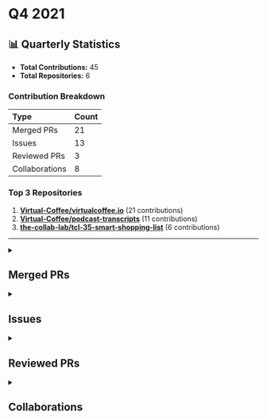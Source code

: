 # Q4 2021

## 📊 Quarterly Statistics

* **Total Contributions:** 45
* **Total Repositories:** 6

### Contribution Breakdown

| Type | Count |
| :--- | :--- |
| Merged PRs | 21 |
| Issues | 13 |
| Reviewed PRs | 3 |
| Collaborations | 8 |

### Top 3 Repositories

1. [**Virtual-Coffee/virtualcoffee.io**](https://github.com/Virtual-Coffee/virtualcoffee.io) (21 contributions)
2. [**Virtual-Coffee/podcast-transcripts**](https://github.com/Virtual-Coffee/podcast-transcripts) (11 contributions)
3. [**the-collab-lab/tcl-35-smart-shopping-list**](https://github.com/the-collab-lab/tcl-35-smart-shopping-list) (6 contributions)

---

<details>
  <summary><h2>Merged PRs</h2></summary>
<table style='width:100%; table-layout:fixed;'>
  <thead>
    <tr>
      <th style='width:5%;'>No.</th>
      <th style='width:20%;'>Project Name</th>
      <th style='width:20%;'>Title</th>
      <th style='width:35%;'>Description</th>
      <th style='width:20%;'>Date</th>
    </tr>
  </thead>
  <tbody>
      <tr>
        <td>1.</td>
        <td>Virtual-Coffee/podcast-transcripts</td>
        <td><a href='https://github.com/Virtual-Coffee/podcast-transcripts/pull/11'>Add transcriptions guideline</a></td>
        <td>## Linked Issue<br><br>#10 <br><br>&lt;!--<br><br>If you have a pull request related to a current issue please link to that issue number.<br><br>That issue can be linked to the pull request by using the side panel in the Github UI or using the `#` symbol followed by the number of the associated issue.<br><br>To link a pull request to an issue to show that a fix is in progress and to automatically close the issue when someone merges the pull request, type the keyword &quot;Closes&quot; followed by a reference to the issue. For example, Closes #404 or Closes Virtual-Coffee/virtualcoffee.io/issues/404.<br><br>--&gt;<br><br>## Description<br><br>Add a guideline to keep the consistency throughout the Virtual Coffee podcast&#39;s transcriptions.<br><br>&lt;!--<br><br>A pull request description describes what constitutes the Pull Request and what changes you have made to the code.<br><br>It explains what you&#39;ve done, including any code changes, configuration changes, migrations included, new APIs introduced, changes made to old APIs, any new workers/crons introduced in the system, copy changes, and so on. You get the gist.<br><br>A good description informs everyone that is reaading it of the purpose of the pull request. This helps not just the current maintainers but anyone reading it now or in the future to understand your intent.<br><br>If the request is not complete but you want feedback use  Draft Pull Request option of the Pull request dropdown menu.<br><br>@mention individuals that you want to review the PR, and mention why. (“ @username I want to know what you think of this code.”)<br><br>--&gt;<br><br>## Methodology<br><br>&lt;!--<br><br>This section explains why the above changes explained were done.<br><br>Sometimes a developer feels that it&#39;s okay to write &quot;Business/Product requirement&quot; in the description. That&#39;s fine, but doing so defeats the purpose of this section.<br><br>If there is a better explanation as to why the changes were suggested, it&#39;s always good to attach a document reference link for that information.<br><br>A good &quot;Why&quot; section should explain the reasoning behind any changes.<br><br>--&gt;<br><br>## Code of Conduct<br><br>&gt; By submitting this pull request, you agree to follow our [Code of Conduct](https://virtualcoffee.io/code-of-conduct/)<br></td>
        <td>2021-12-28</td>
      </tr>
      <tr>
        <td>2.</td>
        <td>Virtual-Coffee/virtualcoffee.io</td>
        <td><a href='https://github.com/Virtual-Coffee/virtualcoffee.io/pull/498'>Update Virtual Coffee Slack Channel Guide</a></td>
        <td>## Linked Issue<br><br>#497 <br><br>&lt;!--<br><br>If you have a pull request related to a current issue please link to that issue number.<br><br>That issue can be linked to the pull request by using the side panel in the Github UI or using the `#` symbol followed by the number of the associated issue.<br><br>To link a pull request to an issue to show that a fix is in progress and to automatically close the issue when someone merges the pull request, type the keyword &quot;Closes&quot; followed by a reference to the issue. For example, Closes #404 or Closes Virtual-Coffee/virtualcoffee.io/issues/404.<br><br>--&gt;<br><br>## Description<br><br>Update Virtual Coffee&#39;s Slack channel guide to current channels.<br><br>&lt;!--<br><br>A pull request description describes what constitutes the Pull Request and what changes you have made to the code.<br><br>It explains what you&#39;ve done, including any code changes, configuration changes, migrations included, new APIs introduced, changes made to old APIs, any new workers/crons introduced in the system, copy changes, and so on. You get the gist.<br><br>A good description informs everyone that is reaading it of the purpose of the pull request. This helps not just the current maintainers but anyone reading it now or in the future to understand your intent.<br><br>If the request is not complete but you want feedback use  Draft Pull Request option of the Pull request dropdown menu.<br><br>@mention individuals that you want to review the PR, and mention why. (“ @username I want to know what you think of this code.”)<br><br>--&gt;<br><br>## Methodology<br><br>&lt;!--<br><br>This section explains why the above changes explained were done.<br><br>Sometimes a developer feels that it&#39;s okay to write &quot;Business/Product requirement&quot; in the description. That&#39;s fine, but doing so defeats the purpose of this section.<br><br>If there is a better explanation as to why the changes were suggested, it&#39;s always good to attach a document reference link for that information.<br><br>A good &quot;Why&quot; section should explain the reasoning behind any changes.<br><br>--&gt;<br><br>## Code of Conduct<br><br>&gt; By submitting this pull request, you agree to follow our [Code of Conduct](https://virtualcoffee.io/code-of-conduct/)<br></td>
        <td>2021-12-28</td>
      </tr>
      <tr>
        <td>3.</td>
        <td>Virtual-Coffee/virtualcoffee.io</td>
        <td><a href='https://github.com/Virtual-Coffee/virtualcoffee.io/pull/494'>Fix links to Code of Conduct, Our Member and About</a></td>
        <td>## Linked Issue<br><br>#491 <br><br>&lt;!--<br><br>If you have a pull request related to a current issue please link to that issue number.<br><br>That issue can be linked to the pull request by using the side panel in the Github UI or using the `#` symbol followed by the number of the associated issue.<br><br>To link a pull request to an issue to show that a fix is in progress and to automatically close the issue when someone merges the pull request, type the keyword &quot;Closes&quot; followed by a reference to the issue. For example, Closes #404 or Closes Virtual-Coffee/virtualcoffee.io/issues/404.<br><br>--&gt;<br><br>## Description<br><br>- Fix links to *Code of Conduct* and *Our Members* pages from *All Things Virtual Coffee* section on the homepage.<br>- Fix link to *About* page at navbar.<br><br>&lt;!--<br><br>A pull request description describes what constitutes the Pull Request and what changes you have made to the code.<br><br>It explains what you&#39;ve done, including any code changes, configuration changes, migrations included, new APIs introduced, changes made to old APIs, any new workers/crons introduced in the system, copy changes, and so on. You get the gist.<br><br>A good description informs everyone that is reaading it of the purpose of the pull request. This helps not just the current maintainers but anyone reading it now or in the future to understand your intent.<br><br>If the request is not complete but you want feedback use  Draft Pull Request option of the Pull request dropdown menu.<br><br>@mention individuals that you want to review the PR, and mention why. (“ @username I want to know what you think of this code.”)<br><br>--&gt;<br><br>## Methodology<br><br>&lt;!--<br><br>This section explains why the above changes explained were done.<br><br>Sometimes a developer feels that it&#39;s okay to write &quot;Business/Product requirement&quot; in the description. That&#39;s fine, but doing so defeats the purpose of this section.<br><br>If there is a better explanation as to why the changes were suggested, it&#39;s always good to attach a document reference link for that information.<br><br>A good &quot;Why&quot; section should explain the reasoning behind any changes.<br><br>--&gt;<br><br>## Code of Conduct<br><br>&gt; By submitting this pull request, you agree to follow our [Code of Conduct](https://virtualcoffee.io/code-of-conduct/)<br></td>
        <td>2021-12-22</td>
      </tr>
      <tr>
        <td>4.</td>
        <td>Virtual-Coffee/podcast-transcripts</td>
        <td><a href='https://github.com/Virtual-Coffee/podcast-transcripts/pull/9'>Improve transripction season 1 episode 7</a></td>
        <td>## Linked Issue<br><br>Closes #8 <br><br>## Description<br><br>- Improve podcast season 1 episode 7<br><br>## Methodology<br>- Improve/edit transcript manually by listening to the episodes of the podcast.<br>- Keeping 2 lines for each timestamp as originally generated transcriptions.<br></td>
        <td>2021-12-20</td>
      </tr>
      <tr>
        <td>5.</td>
        <td>Virtual-Coffee/podcast-transcripts</td>
        <td><a href='https://github.com/Virtual-Coffee/podcast-transcripts/pull/7'>Improve transcription season 1 episode 6</a></td>
        <td>## Linked Issue<br><br>Closes #6<br><br>## Description<br><br>- Improve podcast season 1 episode 6<br><br>## Methodology<br>- Improve/edit transcript manually by listening to the episodes of the podcast.<br>- Keeping 2 lines for each timestamp as originally generated transcriptions.<br></td>
        <td>2021-12-19</td>
      </tr>
      <tr>
        <td>6.</td>
        <td>Virtual-Coffee/podcast-transcripts</td>
        <td><a href='https://github.com/Virtual-Coffee/podcast-transcripts/pull/5'>Improve transcription season 1 episode 5</a></td>
        <td>## Linked Issue<br><br>Closes #4 <br><br>## Description<br><br>- Improve podcast season 1 episode 5<br><br>## Methodology<br>- Improve/edit transcript manually by listening to the episodes of the podcast.<br>- Keeping 2 lines for each timestamp as originally generated transcriptions.<br></td>
        <td>2021-12-15</td>
      </tr>
      <tr>
        <td>7.</td>
        <td>Virtual-Coffee/podcast-transcripts</td>
        <td><a href='https://github.com/Virtual-Coffee/podcast-transcripts/pull/1'>Improve podcast season 1 episode 0 & 4 </a></td>
        <td>## Linked Issue<br><br>- Closes #2<br>- Closes #3 <br><br>## Description<br><br>- Improve podcast season 1 <br>  - Episode 0<br>  - Episode 4<br><br>## Methodology<br>- Improve/edit transcript manually by listening to the episodes of the podcast.<br>- Keeping 2 lines for each timestamp as originally generated transcriptions.<br></td>
        <td>2021-12-11</td>
      </tr>
      <tr>
        <td>8.</td>
        <td>Virtual-Coffee/virtualcoffee.io</td>
        <td><a href='https://github.com/Virtual-Coffee/virtualcoffee.io/pull/488'>December newsletter</a></td>
        <td>## Linked Issue<br><br>Closes #486 <br><br>&lt;!--<br><br>If you have a pull request related to a current issue please link to that issue number.<br><br>That issue can be linked to the pull request by using the side panel in the Github UI or using the `#` symbol followed by the number of the associated issue.<br><br>To link a pull request to an issue to show that a fix is in progress and to automatically close the issue when someone merges the pull request, type the keyword &quot;Closes&quot; followed by a reference to the issue. For example, Closes #404 or Closes Virtual-Coffee/virtualcoffee.io/issues/404.<br><br>--&gt;<br><br>## Description<br><br>Add December 2021 newsletter.<br><br>&lt;!--<br><br>A pull request description describes what constitutes the Pull Request and what changes you have made to the code.<br><br>It explains what you&#39;ve done, including any code changes, configuration changes, migrations included, new APIs introduced, changes made to old APIs, any new workers/crons introduced in the system, copy changes, and so on. You get the gist.<br><br>A good description informs everyone that is reaading it of the purpose of the pull request. This helps not just the current maintainers but anyone reading it now or in the future to understand your intent.<br><br>If the request is not complete but you want feedback use  Draft Pull Request option of the Pull request dropdown menu.<br><br>@mention individuals that you want to review the PR, and mention why. (“ @username I want to know what you think of this code.”)<br><br>--&gt;<br><br>## Methodology<br><br>&lt;!--<br><br>This section explains why the above changes explained were done.<br><br>Sometimes a developer feels that it&#39;s okay to write &quot;Business/Product requirement&quot; in the description. That&#39;s fine, but doing so defeats the purpose of this section.<br><br>If there is a better explanation as to why the changes were suggested, it&#39;s always good to attach a document reference link for that information.<br><br>A good &quot;Why&quot; section should explain the reasoning behind any changes.<br><br>--&gt;<br><br>## Code of Conduct<br><br>&gt; By submitting this pull request, you agree to follow our [Code of Conduct](https://virtualcoffee.io/code-of-conduct/)<br></td>
        <td>2021-12-10</td>
      </tr>
      <tr>
        <td>9.</td>
        <td>the-collab-lab/tcl-35-smart-shopping-list</td>
        <td><a href='https://github.com/the-collab-lab/tcl-35-smart-shopping-list/pull/33'>Aa dc sort list</a></td>
        <td>## Description<br><br>This PR adds several functionalities:<br>- Sorting items by the estimated number of days until the next purchase.<br>- Sorting items with the same number of estimated days until next purchase alphabetically.<br>- Add background color to each item based on their `nextPurchase` days for visual distinction.<br>- Add `aria-label` to each item based on their `nextPurchase` days for accessibility purpose. <br><br>&lt;!-- What does this code change? Why did I choose this approach? Did I learn anything worth sharing? Reminder: This will be a publicly facing representation of your work (READ: help you land that sweet dev gig). --&gt;<br><br>## Related Issue<br><br>Closes #12 <br><br>&lt;!-- If you write &quot;closes&quot; followed by the Github issue number, it will automatically close the issue for you when the PR merges --&gt;<br><br>## Acceptance Criteria<br><br>- Items in the list are shown as visually distinct (e.g., with a different background color on the list item) according to how soon the item is expected to be bought again: Soon, Kind of soon, Not soon, Inactive<br>- Items should be sorted by the estimated number of days until the next purchase<br>- Items with the same number of estimated days until the next purchase should be sorted alphabetically<br>- Items in the different states should be described distinctly when read by a screen reader<br><br>&lt;!-- Include AC from the Github issue --&gt;<br><br>## Type of Changes<br><br>&lt;!-- Put an `✓` for the applicable box: --&gt;<br><br>|     | Type                       |<br>| --- | -------------------------- |<br>|    | :bug: Bug fix              |<br>|  ✓ | :sparkles: New feature     |<br>|  ✓ | :hammer: Refactoring       |<br>|    | :100: Add tests            |<br>|    | :link: Update dependencies |<br>|    | :scroll: Docs              |<br><br>## Updates<br><br>### Before<br><br>![lis-item-before](https://user-images.githubusercontent.com/45172775/141113037-6eb08006-4757-4d27-8430-d4f2dd2ed9e7.jpg)<br><br>&lt;!-- If UI feature, take provide screenshots --&gt;<br><br><br>### After<br><br>![list-item](https://user-images.githubusercontent.com/45172775/141113085-d7cb635a-feea-454a-b965-02da9b46ceed.jpg)<br><br>&lt;!-- If UI feature, take provide screenshots --&gt;<br><br><br>## Testing Steps / QA Criteria<br><br>- Pull the branch.<br>- Run npm start<br>- Launch the browser to preview at http://localhost:3000/<br>- Enter a token from Firebase to join the existing list or create a new list and add several items.<br>  By now we should already see the background color for each item based on their `nextPurchase`.<br>   - Green -&gt; 7 days<br>   - Yellow -&gt; 14 days<br>   - Purple -&gt; 30 days<br>- Open browser&#39;s devtools.<br>- Inspect the `&lt;span&gt;` inside the `&lt;label&gt;` of `input checkbox` to check the `aria-label`.<br>  Here we will see something like  `&lt;span class=&quot;hide-span&quot; aria-label=&quot;Buy Chocolate every 14 days&quot;&gt;Chocolate&lt;/span&gt;`.<br>- Go to Firebase.<br>- Rollback the date of `lastPurchase` on an item.<br>- Go to our application and check that item again.<br>  The expected behavior is that the list is now sorted based on the `estimatedPurchaseInterval`. And items with the same `estimatedPurchaseInterval` are sorted alphabetically.<br><br>&lt;!-- Provide steps the other cohort members and mentors need to follow to properly test your additions. --&gt;<br><br></td>
        <td>2021-11-10</td>
      </tr>
      <tr>
        <td>10.</td>
        <td>drone/docs</td>
        <td><a href='https://github.com/drone/docs/pull/516'>(maint) Troubleshooting Windows users preview on `highlight yaml`</a></td>
        <td>## Issue<br><br>We have found that for Windows users, the `highlight yaml` cannot be previewed correctly as below examples.<br><br>As appeared on the website:<br><br>![2021-11-09 21 43 37 docs drone io 96f5f4e1746e](https://user-images.githubusercontent.com/45172775/141009965-3bbb177c-92ae-4101-98b4-b3e29fc460be.png)<br><br>As appeared on the preview:<br><br>![preview-yaml](https://user-images.githubusercontent.com/45172775/141010161-8d1d9506-e39c-4ac2-aa1a-a13bb9f22e3f.jpg)<br><br>## Methodology<br><br>We don&#39;t find any solution yet for this issue which is coming from Hugo.<br>So we tried to preview with WSL which works perfectly.<br><br>## Suggestion<br><br>We include a suggestion on the README file for Windows users to preview this with WSL.<br><br>.</td>
        <td>2021-11-09</td>
      </tr>
      <tr>
        <td>11.</td>
        <td>the-collab-lab/tcl-35-smart-shopping-list</td>
        <td><a href='https://github.com/the-collab-lab/tcl-35-smart-shopping-list/pull/31'>Aa eu compute next purchase date</a></td>
        <td>## Description<br><br>This PR adds functionality to calculate the estimation of the number of days until the next purchase date and record it in the database.<br><br>&lt;!-- What does this code change? Why did I choose this approach? Did I learn anything worth sharing? Reminder: This will be a publicly facing representation of your work (READ: help you land that sweet dev gig). --&gt;<br><br>## Related Issue<br><br>Closes #10 <br><br>&lt;!-- If you write &quot;closes&quot; followed by the Github issue number, it will automatically close the issue for you when the PR merges --&gt;<br><br>## Acceptance Criteria<br><br>- When a purchase is recorded, the estimated number of days until the next purchase date should be calculated and recorded in the database.<br><br>&lt;!-- Include AC from the Github issue --&gt;<br><br>## Type of Changes<br><br>&lt;!-- Put an `✓` for the applicable box: --&gt;<br><br>|     | Type                       |<br>| --- | -------------------------- |<br>|    | :bug: Bug fix              |<br>|  ✓ | :sparkles: New feature     |<br>|    | :hammer: Refactoring       |<br>|    | :100: Add tests            |<br>|    | :link: Update dependencies |<br>|    | :scroll: Docs              |<br><br>## Updates<br><br>### Before<br><br>&lt;!-- If UI feature, take provide screenshots --&gt;<br><br><br>### After<br><br>&lt;!-- If UI feature, take provide screenshots --&gt;<br><br><br>## Testing Steps / QA Criteria<br><br>- Pull the branch.<br>- Run `npm start`<br>- Launch the browser to preview at http://localhost:3000/<br>- Click the &quot;create a new list&quot; button<br>- Click the &quot;add item&quot; button<br>- Add an item, select how soon to buy the item, click the &quot;Add Item&quot; button.<br>- Navigate to the List page and open `developer&#39;s tool &gt; the Application tab` to see the generated three words token.<br>- Go to Firebase and open the document with the generated three words token as you see on the Application tab.<br>  Here you will see new fields of `estimatedPurchaseInterval: null` and `totalPurchase: 0`.<br>- Check the item on the List page and get back to the Firebase.<br>  The expected behavior is `totalPurchase` will be added by 1.<br>- Subtract the `lastPurchase` to uncheck the checklist.<br>- Go to the List and check the item again.<br>- Go back to Firebase.<br>  Now you should see that the `totalPurchase` is updated and `estimatedPurchaseInterval` starts estimating days of the next purchase and gets recorded in the database.<br><br>&lt;!-- Provide steps the other cohort members and mentors need to follow to properly test your additions. --&gt;<br><br></td>
        <td>2021-11-04</td>
      </tr>
      <tr>
        <td>12.</td>
        <td>Virtual-Coffee/virtualcoffee.io</td>
        <td><a href='https://github.com/Virtual-Coffee/virtualcoffee.io/pull/468'>Add November Newsletter</a></td>
        <td>## Linked Issue<br><br>- closes #467<br><br>&lt;!--<br><br>If you have a pull request related to a current issue please link to that issue number.<br><br>That issue can be linked to the pull request by using the side panel in the Github UI or using the `#` symbol followed by the number of the associated issue.<br><br>To link a pull request to an issue to show that a fix is in progress and to automatically close the issue when someone merges the pull request, type the keyword &quot;Closes&quot; followed by a reference to the issue. For example, Closes #404 or Closes Virtual-Coffee/virtualcoffee.io/issues/404.<br><br>--&gt;<br><br>## Description<br><br>Add November 2021 November Newsletter to the website.<br><br>&lt;!--<br><br>A pull request description describes what constitutes the Pull Request and what changes you have made to the code.<br><br>It explains what you&#39;ve done, including any code changes, configuration changes, migrations included, new APIs introduced, changes made to old APIs, any new workers/crons introduced in the system, copy changes, and so on. You get the gist.<br><br>A good description informs everyone that is reaading it of the purpose of the pull request. This helps not just the current maintainers but anyone reading it now or in the future to understand your intent.<br><br>If the request is not complete but you want feedback use  Draft Pull Request option of the Pull request dropdown menu.<br><br>@mention individuals that you want to review the PR, and mention why. (“ @username I want to know what you think of this code.”)<br><br>--&gt;<br><br>## Methodology<br><br>Following the steps from the issue description.<br><br>&lt;!--<br><br>This section explains why the above changes explained were done.<br><br>Sometimes a developer feels that it&#39;s okay to write &quot;Business/Product requirement&quot; in the description. That&#39;s fine, but doing so defeats the purpose of this section.<br><br>If there is a better explanation as to why the changes were suggested, it&#39;s always good to attach a document reference link for that information.<br><br>A good &quot;Why&quot; section should explain the reasoning behind any changes.<br><br>--&gt;<br><br>## Code of Conduct<br><br>&gt; By submitting this pull request, you agree to follow our [Code of Conduct](https://virtualcoffee.io/code-of-conduct/)<br></td>
        <td>2021-11-01</td>
      </tr>
      <tr>
        <td>13.</td>
        <td>mgreiler/se-unlocked</td>
        <td><a href='https://github.com/mgreiler/se-unlocked/pull/126'>Improve transcription episode 36 with Natalie Davis</a></td>
        <td>## Link Issue<br><br>Closes #118 <br><br>## Description<br><br>Improve the transcript of episode 36 with Natalie Davis.<br><br>## Methodology<br><br>- Manually fix by listening to the episode.<br>- Break every line to +/- 80 characters.<br>- Take out stutter words.</td>
        <td>2021-10-31</td>
      </tr>
      <tr>
        <td>14.</td>
        <td>drone/docs</td>
        <td><a href='https://github.com/drone/docs/pull/512'>(maint) Fix highlight in Macstadium's configuration trigger by action</a></td>
        <td>## Link Issue<br><br>#511 <br><br>## Description<br><br>I added highlight to the example by changing `{{&lt; highlight text &quot;linenos=table,linenostart=12&quot; &gt;}}` to `{{&lt; highlight yaml &quot;linenos=table,linenostart=12&quot; &gt;}}` to keep consistency.</td>
        <td>2021-10-28</td>
      </tr>
      <tr>
        <td>15.</td>
        <td>the-collab-lab/tcl-35-smart-shopping-list</td>
        <td><a href='https://github.com/the-collab-lab/tcl-35-smart-shopping-list/pull/29'>Aa fo create prompt btn</a></td>
        <td>## Description<br><br>This PR created a welcoming prompt to add a new user&#39;s first item if the list is empty to help the user gets oriented to how the app works.<br>The code changes the way the new user navigates to add item page for UX purposes.<br><br>@fatima-ola & @adiati98 learned how to route to a page on click event, which is using the `useHistory().push` method from `react-router-dom`.<br><br>&lt;!-- What does this code change? Why did I choose this approach? Did I learn anything worth sharing? Reminder: This will be a publicly facing representation of your work (READ: help you land that sweet dev gig). --&gt;<br><br>## Related Issue<br><br>Closes #7 <br><br>&lt;!-- If you write &quot;closes&quot; followed by the Github issue number, it will automatically close the issue for you when the PR merges --&gt;<br><br>## Acceptance Criteria<br><br>- The list view, when there are no items to display, should show a prompt (e.g., a button) for the user to add their first item<br><br>&lt;!-- Include AC from the Github issue --&gt;<br><br>## Type of Changes<br><br>&lt;!-- Put an `✓` for the applicable box: --&gt;<br><br>|     | Type                       |<br>| --- | -------------------------- |<br>|    | :bug: Bug fix              |<br>|  ✓ | :sparkles: New feature     |<br>|    | :hammer: Refactoring       |<br>|    | :100: Add tests            |<br>|    | :link: Update dependencies |<br>|    | :scroll: Docs              |<br><br>## Updates<br><br>### Before<br><br>&lt;!-- If UI feature, take provide screenshots --&gt;<br><br><br>### After<br><br>&lt;!-- If UI feature, take provide screenshots --&gt;<br>![add-item-btn](https://user-images.githubusercontent.com/45172775/139330015-7fdeddca-fc23-439f-9e7e-30508d19ba06.jpg)<br><br><br><br>## Testing Steps / QA Criteria<br><br>- Pull the branch.<br>- Run `npm start`<br>- Launch the browser to preview at `http://localhost:3000/`<br>- Click the &quot;Create a new list&quot; button.<br>- The screenshot above appears, and the new user can add an item by clicking the &quot;Add item&quot; button.<br><br><br>&lt;!-- Provide steps the other cohort members and mentors need to follow to properly test your additions. --&gt;<br><br></td>
        <td>2021-10-28</td>
      </tr>
      <tr>
        <td>16.</td>
        <td>mgreiler/se-unlocked</td>
        <td><a href='https://github.com/mgreiler/se-unlocked/pull/123'>Improve transcript episode 45 with Matt Biilmann</a></td>
        <td>## Link Issue <br>Closes #108 <br><br>## Description<br>- Improve the transcript of episode 45 with Matt Biilmann.<br><br>## Methodology<br>- Manually fix by listening to the episode.<br>- Break every line to +/- 80 characters.<br>- Take out stutter words.<br></td>
        <td>2021-10-26</td>
      </tr>
      <tr>
        <td>17.</td>
        <td>Virtual-Coffee/virtualcoffee.io</td>
        <td><a href='https://github.com/Virtual-Coffee/virtualcoffee.io/pull/452'>FIX: Accessibility on Newsletter Subscription Form </a></td>
        <td>## Linked Issue<br><br>Closes #447 <br><br><br>## Description<br><br>- Delete `&lt;fieldset&gt;`<br>- Change `aria-describedby=&quot;emailHelp&quot;` to `aria-describedby=&quot;nameHelp&quot;`<br>- Add `&lt;label&gt;` and `id` for `&lt;input&gt;`<br><br>### Before<br><br>![before-newsletter-form](https://user-images.githubusercontent.com/45172775/138494374-d1ee9c49-f5ec-407f-bea2-82c12cf6a555.jpg)<br><br>### After<br><br>![after-newsletter-form](https://user-images.githubusercontent.com/45172775/138494401-e159f94c-d0e1-4f5b-8517-3542dcd283fc.jpg)<br><br><br>## Methodology<br><br>I used WAVE to check the accessibility issues.<br><br>## Code of Conduct<br><br>&gt; By submitting this pull request, you agree to follow our [Code of Conduct](https://virtualcoffee.io/code-of-conduct/)<br></td>
        <td>2021-10-22</td>
      </tr>
      <tr>
        <td>18.</td>
        <td>Virtual-Coffee/virtualcoffee.io</td>
        <td><a href='https://github.com/Virtual-Coffee/virtualcoffee.io/pull/446'>FIX: Accessibility issues in sponsors section </a></td>
        <td>## Linked Issue<br><br>Closes #432 <br><br>## Description<br><br>- Change `&lt;h4&gt;` to `&lt;h3&gt;` for fixing skipped heading issue.<br>- Delete `&lt;a&gt;` in `&lt;h3&gt;` and wrap the whole `&lt;li&gt;` to fix redundant links issue.<br>- Empty `alt` text to be skipped by screen readers.<br>- Change styling from `h4 a` to `h3` on `_supporters.scss`<br><br>### Before<br><br>![sponsor-section-before-fix](https://user-images.githubusercontent.com/45172775/138007382-348c0079-53f9-41fe-bd83-9f5f2f96d1df.jpg)<br><br>### After<br><br>![final-result](https://user-images.githubusercontent.com/45172775/138007420-0270c388-48fa-4e4b-b04b-7b97a00b3a94.jpg)<br><br><br><br>## Methodology<br><br>- I used [WAVE](https://wave.webaim.org/) to check the accessibility.<br>- I also used [NVDA](https://www.nvaccess.org/about-nvda/) to check how it reads by screen readers.<br><br>## Code of Conduct<br><br>&gt; By submitting this pull request, you agree to follow our [Code of Conduct](https://virtualcoffee.io/code-of-conduct/)<br></td>
        <td>2021-10-20</td>
      </tr>
      <tr>
        <td>19.</td>
        <td>Virtual-Coffee/virtualcoffee.io</td>
        <td><a href='https://github.com/Virtual-Coffee/virtualcoffee.io/pull/423'>Add edit on GitHub links to all pages on footer in base.njk</a></td>
        <td>## Linked Issue<br><br>#399 <br><br>## Description<br><br>Update base.njk file to add &quot;edit on GitHub&quot; links to all pages on the footer.<br><br>## Methodology<br><br></td>
        <td>2021-10-07</td>
      </tr>
      <tr>
        <td>20.</td>
        <td>Virtual-Coffee/virtualcoffee.io</td>
        <td><a href='https://github.com/Virtual-Coffee/virtualcoffee.io/pull/406'>Add October newsletter</a></td>
        <td>## Linked Issue<br><br>#403  <br><br>## Description<br><br>Add October 2021 newsletter.<br><br>## Methodology<br><br><br><br></td>
        <td>2021-10-04</td>
      </tr>
      <tr>
        <td>21.</td>
        <td>Virtual-Coffee/virtualcoffee.io</td>
        <td><a href='https://github.com/Virtual-Coffee/virtualcoffee.io/pull/382'>Update Ayu Adiati's member info</a></td>
        <td>## Linked Issue<br><br>#13 <br><br>## Description<br><br>Update Ayu Adiati&#39;s info on the member page:<br>- Update name<br>- Add mainURL<br>- Add accounts<br><br>## Methodology<br><br><br><br></td>
        <td>2021-10-01</td>
      </tr>
  </tbody>
</table>
</details>

<details>
  <summary><h2>Issues</h2></summary>
<table style='width:100%; table-layout:fixed;'>
  <thead>
    <tr>
      <th style='width:5%;'>No.</th>
      <th style='width:20%;'>Project Name</th>
      <th style='width:20%;'>Title</th>
      <th style='width:35%;'>Description</th>
      <th style='width:20%;'>Date</th>
    </tr>
  </thead>
  <tbody>
      <tr>
        <td>1.</td>
        <td>Virtual-Coffee/podcast-transcripts</td>
        <td><a href='https://github.com/Virtual-Coffee/podcast-transcripts/issues/10'>Add guideline to transcribe the transcripts</a></td>
        <td>## Issue Context<br><br>Our podcast&#39;s transcriptions are automatically generated, so there would be typos or missing words. <br><br>We want to improve every episode&#39;s transcription so they can be accessible for everyone. Currently, we are doing this manually.<br><br>To keep the consistency throughout the transcripts we need to have a guideline of transcription.<br><br></td>
        <td>2021-12-28</td>
      </tr>
      <tr>
        <td>2.</td>
        <td>Virtual-Coffee/virtualcoffee.io</td>
        <td><a href='https://github.com/Virtual-Coffee/virtualcoffee.io/issues/497'>Update Virtual Coffee's Slack Channel Guide</a></td>
        <td>### Is there an existing issue for this?<br><br>- [X] I have searched the existing issues<br><br>### Type of Change<br><br>Edit/Clarification on existing content<br><br>### URL of existing page<br><br>https://virtualcoffee.io/resources/virtual-coffee/slack-channel-guide/<br><br>### Context for content change<br><br>There are some additional and deleted channels in Virtual Coffee&#39;s slack.<br>We need to update this guide. <br><br>### Proposed solution<br><br>_No response_<br><br>### Resources that can help<br><br>_No response_<br><br>### Collaborators<br><br>@danieltott I have updated the guide and will submit the PR soon today 😊<br><br>### Code of Conduct<br><br>- [X] I&#39;ve read the Code of Conduct and understand my responsibilities as a member of the Virtual Coffee community</td>
        <td>2021-12-28</td>
      </tr>
      <tr>
        <td>3.</td>
        <td>Virtual-Coffee/virtualcoffee.io</td>
        <td><a href='https://github.com/Virtual-Coffee/virtualcoffee.io/issues/491'>The link of Code of Conduct and Our Members navigate to About Virtual Coffee page </a></td>
        <td>### Is there an existing issue for this?<br><br>- [X] I have searched the existing issues<br><br>### What happened?<br><br>Both links to Code of Conduct and Our Members navigate to About Virtual Coffee page.<br><br>### Steps To Reproduce<br><br>1. On [Virtual Coffee homepage](https://virtualcoffee.io/) go to All Things Virtual Coffee section (as pics attached)<br>2. Click on the Code of Conduct link, and/or<br>3. Click on the Our Members link<br><br>![vc-web-links](https://user-images.githubusercontent.com/45172775/147126197-6e05713a-1f9b-482e-987b-e23f705fe013.jpg)<br><br><br> <br><br>### What browsers are you seeing the problem on?<br><br>Firefox, Chrome<br><br>### Environment<br><br>```markdown<br>- OS:<br>- Node:<br>- yarn:<br>```<br><br><br>### Anything else?<br><br>_No response_<br><br>### Code of Conduct<br><br>- [X] I&#39;ve read the Code of Conduct and understand my responsibilities as a member of the Virtual Coffee community</td>
        <td>2021-12-22</td>
      </tr>
      <tr>
        <td>4.</td>
        <td>Virtual-Coffee/podcast-transcripts</td>
        <td><a href='https://github.com/Virtual-Coffee/podcast-transcripts/issues/8'>Improve Transcription Season 1 Episode 7</a></td>
        <td>## Issue Context<br><br>Our podcast&#39;s transcriptions are automatically generated, so there would be typos or missing words. <br><br>We want to improve every episode&#39;s transcription so they can be accessible for everyone. Currently, we are doing this manually.<br><br>## Steps To Update<br><br>- Open the file of the podcast&#39;s episode. <br>  e.g.: `1_0.srt` means season 1 episode 0<br>-  Listen to the podcast&#39;s episode and improve the transcript based on what you hear.<br><br>## Accessibility Resources<br><br>- [Transcribing Audio to Text - W3C WAI](https://www.w3.org/WAI/media/av/transcribing/)<br><br>If you have questions or need help, please let us know.<br></td>
        <td>2021-12-20</td>
      </tr>
      <tr>
        <td>5.</td>
        <td>Virtual-Coffee/podcast-transcripts</td>
        <td><a href='https://github.com/Virtual-Coffee/podcast-transcripts/issues/6'>Improve Transcription Season 1 Episode 6</a></td>
        <td>## Issue Context<br><br>Our podcast&#39;s transcriptions are automatically generated, so there would be typos or missing words. <br><br>We want to improve every episode&#39;s transcription so they can be accessible for everyone. Currently, we are doing this manually.<br><br>## Steps To Update<br><br>- Open the file of the podcast&#39;s episode. <br>  e.g.: `1_0.srt` means season 1 episode 0<br>-  Listen to the podcast&#39;s episode and improve the transcript based on what you hear.<br><br>## Accessibility Resources<br><br>- [Transcribing Audio to Text - W3C WAI](https://www.w3.org/WAI/media/av/transcribing/)<br><br>If you have questions or need help, please let us know.<br></td>
        <td>2021-12-19</td>
      </tr>
      <tr>
        <td>6.</td>
        <td>Virtual-Coffee/podcast-transcripts</td>
        <td><a href='https://github.com/Virtual-Coffee/podcast-transcripts/issues/4'>Improve Transcription Season 1 Episode 5</a></td>
        <td>## Issue Context<br><br>Our podcast&#39;s transcriptions are automatically generated, so there would be typos or missing words. <br><br>We want to improve every episode&#39;s transcription so they can be accessible for everyone. Currently, we are doing this manually.<br><br>## Steps To Update<br><br>- Open the file of the podcast&#39;s episode. <br>  e.g.: `1_0.srt` means season 1 episode 0<br>-  Listen to the podcast&#39;s episode and improve the transcript based on what you hear.<br><br>## Accessibility Resources<br><br>- [Transcribing Audio to Text - W3C WAI](https://www.w3.org/WAI/media/av/transcribing/)<br><br>If you have questions or need help, please let us know.<br></td>
        <td>2021-12-15</td>
      </tr>
      <tr>
        <td>7.</td>
        <td>Virtual-Coffee/podcast-transcripts</td>
        <td><a href='https://github.com/Virtual-Coffee/podcast-transcripts/issues/3'>Improve Season 1 Episode 4</a></td>
        <td>## Issue Context<br><br>Our podcast&#39;s transcriptions are automatically generated, so there would be typos or missing words. <br><br>We want to improve every episode&#39;s transcription so they can be accessible for everyone. Currently, we are doing this manually.<br><br>## Steps To Update<br><br>- Open the file of the podcast&#39;s episode. <br>  e.g.: `1_0.srt` means season 1 episode 0<br>-  Listen to the podcast&#39;s episode and improve the transcript based on what you hear.<br><br>## Accessibility Resources<br><br>- [Transcribing Audio to Text - W3C WAI](https://www.w3.org/WAI/media/av/transcribing/)<br><br>If you have questions or need help, please let us know.<br></td>
        <td>2021-12-12</td>
      </tr>
      <tr>
        <td>8.</td>
        <td>Virtual-Coffee/podcast-transcripts</td>
        <td><a href='https://github.com/Virtual-Coffee/podcast-transcripts/issues/2'>Improve Season 1 Episode 0</a></td>
        <td>## Issue Context<br><br>Our podcast&#39;s transcriptions are automatically generated, so there would be typos or missing words. <br><br>We want to improve every episode&#39;s transcription so they can be accessible for everyone. Currently, we are doing this manually.<br><br>## Steps To Update<br><br>- Open the file of the podcast&#39;s episode. <br>  e.g.: `1_0.srt` means season 1 episode 0<br>-  Listen to the podcast&#39;s episode and improve the transcript based on what you hear.<br><br>## Accessibility Resources<br><br>- [Transcribing Audio to Text - W3C WAI](https://www.w3.org/WAI/media/av/transcribing/)<br><br>If you have questions or need help, please let us know.<br></td>
        <td>2021-12-12</td>
      </tr>
      <tr>
        <td>9.</td>
        <td>Virtual-Coffee/virtualcoffee.io</td>
        <td><a href='https://github.com/Virtual-Coffee/virtualcoffee.io/issues/486'>Add Dec. newsletter to site</a></td>
        <td>## Issue Context<br><br>Every month, we try to get the newsletter up on the site within a week of sending it out. Currently, we&#39;re moving them over &quot;by hand.&quot;<br><br>You can look at the existing newsletters ( src &gt; newsletter &gt; issues) as a kind of template. The sections are all the same. The content needs to be updated, and sometimes that changes the way things look, for example, your list may have fewer items.<br><br>## Steps to update<br><br>You can look at the existing newsletters ( src &gt; newsletter &gt; issues) as a kind of template. The sections are all the same. The content needs to be updated, and sometimes that changes the way things look, for example, your list may have fewer items.<br><br>In the code base, navigate to src &gt; newsletter &gt; issues and create a new file 2021-12.njk<br>Add the latest issue using the format from the past issues.<br>If you have questions, please let us know. We&#39;re up for pairing if anyone wants to walk through this!</td>
        <td>2021-12-08</td>
      </tr>
      <tr>
        <td>10.</td>
        <td>Virtual-Coffee/virtualcoffee.io</td>
        <td><a href='https://github.com/Virtual-Coffee/virtualcoffee.io/issues/485'>Edit podcasts' transcriptions</a></td>
        <td>### Is there an existing issue for this?<br><br>- [X] I have searched the existing issues<br><br>### Type of Change<br><br>Edit/Clarification on existing content<br><br>### URL of existing page<br><br>_No response_<br><br>### Context for content change<br><br>I noticed that our podcast episodes have automatically generated transcriptions.<br>There are typos in every episode.  <br><br>### Proposed solution<br><br>To make it more accessible, we can manually edit the transcriptions based on the W3C guidance for [transcribing audio to text](https://www.w3.org/WAI/media/av/transcribing/).<br><br>### Resources that can help<br><br>https://www.w3.org/WAI/media/av/transcribing/<br><br>### Collaborators<br><br>_No response_<br><br>### Code of Conduct<br><br>- [X] I&#39;ve read the Code of Conduct and understand my responsibilities as a member of the Virtual Coffee community</td>
        <td>2021-12-05</td>
      </tr>
      <tr>
        <td>11.</td>
        <td>Virtual-Coffee/members.virtualcoffee.io</td>
        <td><a href='https://github.com/Virtual-Coffee/members.virtualcoffee.io/issues/4'>No display of dates when adding date published on blogpost's page with mobile phone </a></td>
        <td>### Is there an existing issue for this?<br><br>- [X] I have searched the existing issues<br><br>### What happened?<br><br>When adding new blog post to the member&#39;s monthly challenge page on mobile phone, there is no dates display besides today.<br><br>However, when we click on a date blindly, it does give focus on the date and we can still add backdated posts.<br><br>### Steps To Reproduce<br><br>From mobile phone:<br>1. After sign in to members&#39;page, click the &quot;Check out the Monthly Challenges&quot;.<br>2. Click &quot;Add your blog posts!&quot;<br>3. Click &quot;Add New Post!&quot;<br>4. Click on Date Published and you will see this page <br>![Screenshot_20211125-223637_DuckDuckGo](https://user-images.githubusercontent.com/45172775/143663098-46b88f96-bac0-4ddb-a30b-5ab5f5ab2e55.jpg)<br><br><br><br>### What browsers are you seeing the problem on?<br><br>Chrome, Other<br><br>### Environment<br><br>_No response_<br><br>### Anything else?<br><br>_No response_<br><br>### Code of Conduct<br><br>- [X] I&#39;ve read the Code of Conduct and understand my responsibilities as a member of the Virtual Coffee community</td>
        <td>2021-11-27</td>
      </tr>
      <tr>
        <td>12.</td>
        <td>Virtual-Coffee/virtualcoffee.io</td>
        <td><a href='https://github.com/Virtual-Coffee/virtualcoffee.io/issues/467'>Add Nov. newsletter to site </a></td>
        <td>## Issue Context<br><br>Every month, we try to get the newsletter up on the site within a week of sending it out. Currently, we&#39;re moving them over &quot;by hand.&quot;<br><br>You can look at the existing newsletters ( src &gt; newsletter &gt; issues) as a kind of template. The sections are all the same. The content needs updated, and sometimes that changes the way things look, for example, your list may have fewer items.<br><br>## Steps to update<br><br>You can look at the existing newsletters ( src &gt; newsletter &gt; issues) as a kind of template. The sections are all the same. The content needs updated, and sometimes that changes the way things look, for example, your list may have fewer items<br><br>In the code base, navigate to src &gt; newsletter &gt; issues and create a new file 2021-11.njk<br>Add the latest issue using the format from the past issues.<br>If you have questions, please let us know. We&#39;re up for pairing if anyone wants to walk through this!</td>
        <td>2021-11-01</td>
      </tr>
      <tr>
        <td>13.</td>
        <td>Virtual-Coffee/virtualcoffee.io</td>
        <td><a href='https://github.com/Virtual-Coffee/virtualcoffee.io/issues/403'>Add Oct. newsletter to site</a></td>
        <td>## Issue Context<br><br>Every month, we try to get the newsletter up on the site within a week of sending it out. Currently, we&#39;re moving them over &quot;by hand.&quot;<br><br>You can look at the existing newsletters ( src &gt; newsletter &gt; issues) as a kind of template. The sections are all the same. The content needs updated, and sometimes that changes the way things look, for example, your list may have fewer items.<br>Steps to update<br><br>You can look at the existing newsletters ( src &gt; newsletter &gt; issues) as a kind of template. The sections are all the same. The content needs updated, and sometimes that changes the way things look, for example, your list may have fewer items<br><br>In the code base, navigate to src &gt; newsletter &gt; issues and create a new file 2021-10.njk<br>Add the latest issue using the format from the past issues.<br>If you have questions, please let us know. We&#39;re up for pairing if anyone wants to walk through this!</td>
        <td>2021-10-04</td>
      </tr>
  </tbody>
</table>
</details>

<details>
  <summary><h2>Reviewed PRs</h2></summary>
<table style='width:100%; table-layout:fixed;'>
  <thead>
    <tr>
      <th style='width:5%;'>No.</th>
      <th style='width:20%;'>Project Name</th>
      <th style='width:20%;'>Title</th>
      <th style='width:35%;'>Description</th>
      <th style='width:20%;'>Date</th>
    </tr>
  </thead>
  <tbody>
      <tr>
        <td>1.</td>
        <td>the-collab-lab/tcl-35-smart-shopping-list</td>
        <td><a href='https://github.com/the-collab-lab/tcl-35-smart-shopping-list/pull/45'>Style listitem</a></td>
        <td>## Description<br>This PR changes the look and feel of the list page. I used Bootstrap for the styling<br>&lt;!-- What does this code change? Why did I choose this approach? Did I learn anything worth sharing? Reminder: This will be a publicly facing representation of your work (READ: help you land that sweet dev gig). --&gt;<br><br>## Related Issue<br><br>Closes #13 <br><br>&lt;!-- If you write &quot;closes&quot; followed by the Github issue number, it will automatically close the issue for you when the PR merges --&gt;<br><br>## Acceptance Criteria<br><br>- Display items purchased in a structured and organized format with checkboxes and delete buttons aligned properly<br>- Relate a friendly message to users when an item is to be deleted<br>- Follow the same colour scheme selected for the design<br><br>&lt;!-- Include AC from the Github issue --&gt;<br><br>## Type of Changes<br><br>&lt;!-- Put an `✓` for the applicable box: --&gt;<br><br>|     | Type                       |<br>| --- | -------------------------- |<br>|    | :bug: Bug fix              |<br>|  ✓ | :sparkles: New feature     |<br>|  ✓  | :hammer: Refactoring       |<br>|    | :100: Add tests            |<br>| ✓ | :link: Update dependencies |<br>|    | :scroll: Docs              |<br><br>## Updates<br><br>### Before<br>![Screenshot from 2021-11-27 14-29-06](https://user-images.githubusercontent.com/57072944/143683441-9a4f56a6-ba9d-4aa2-80c1-4e79cc13da90.png)<br><br>&lt;!-- If UI feature, take provide screenshots --&gt;<br><br><br>### After<br>![localhost_3000_list](https://user-images.githubusercontent.com/57072944/143683466-2e2dbb11-31d5-4cda-8cf8-1f82000fee3b.png)<br><br>![localhost_3000_list2](https://user-images.githubusercontent.com/57072944/143683465-e5244f4c-7da8-4221-bf2d-609d2997c47c.png)<br>&lt;!-- If UI feature, take provide screenshots --&gt;<br><br><br>## Testing Steps / QA Criteria<br><br>- Pull the branch <br>- Install all the dependencies by running `npm install` on your terminal<br>- Run `npm start` to start the local server and launch the application on the browser<br>- Open your browser to view the page<br><br><br>&lt;!-- Provide steps the other cohort members and mentors need to follow to properly test your additions. --&gt;<br><br></td>
        <td>2021-11-28</td>
      </tr>
      <tr>
        <td>2.</td>
        <td>the-collab-lab/tcl-35-smart-shopping-list</td>
        <td><a href='https://github.com/the-collab-lab/tcl-35-smart-shopping-list/pull/36'>Refactor components</a></td>
        <td>_For an example of how to fill this template out, [see this Pull Request](https://github.com/the-collab-lab/tcl-3-smart-shopping-list/pull/44)._ <br><br>## Description<br><br>Isolate `Sort` and `Validation` components from `ListItems` and `AddItem` components.<br><br>## Related Issue<br><br>&lt;!-- If you write &quot;closes&quot; followed by the Github issue number, it will automatically close the issue for you when the PR merges --&gt;<br><br>## Acceptance Criteria<br><br>&lt;!-- Include AC from the Github issue --&gt;<br><br>## Type of Changes<br><br>&lt;!-- Put an `✓` for the applicable box: --&gt;<br><br>|     | Type                       |<br>| --- | -------------------------- |<br>|    | :bug: Bug fix              |<br>|    | :sparkles: New feature     |<br>| ✓ | :hammer: Refactoring       |<br>|    | :100: Add tests            |<br>|    | :link: Update dependencies |<br>|    | :scroll: Docs              |<br><br>## Updates<br><br>### Before<br><br>&lt;!-- If UI feature, take provide screenshots --&gt;<br><br><br>### After<br><br>&lt;!-- If UI feature, take provide screenshots --&gt;<br><br><br>## Testing Steps / QA Criteria<br><br>Features should operate as before. <br><br>Currently the input validation runs on `/add` as soon as the page is loaded.<br></td>
        <td>2021-11-23</td>
      </tr>
      <tr>
        <td>3.</td>
        <td>the-collab-lab/tcl-35-smart-shopping-list</td>
        <td><a href='https://github.com/the-collab-lab/tcl-35-smart-shopping-list/pull/16'>Aa fo connect to firestore</a></td>
        <td>## Description<br>This PR reads from and writes to the Firestore database so that users can persist information. In this PR, Ayu and Fatima created two components for the feature(AddItem and ListItem). Ayu worked on the ListItem component and was able to read from firestore while Fatima worked on the AddItem component to write to firestore. The code was then refactored and clean up. We learnt how to work together and collaborate effectively, we also learnt how to debug and fix errors by googling and asking questions.<br><br>### Write items to the database<br>We set up firestore on our codebase and connected it to the database so that we can write to it. We created a button and wrote a function for the button that helps submit our hard-coded data to firestore on a click action.<br><br>Check out more documentation and examples of how to write to firestore [here](https://firebase.google.com/docs/firestore/manage-data/add-data)<br><br>### Read items to the database<br>We set up firestore on our codebase and connected it to the database so that we can read from it. We populated our data from firestore to users immediately after the page loads. We make use of useeffect hooks to create a function that reads from firestore.<br><br>More documentation of effect hooks [here](https://reactjs.org/docs/hooks-effect.html)<br>Check out more documentation and examples of how to read from firestore [here](https://firebase.google.com/docs/firestore/query-data/get-data)<br><br>&lt;!-- What does this code change? Why did I choose this approach? Did I learn anything worth sharing? Reminder: This will be a publicly facing representation of your work (READ: help you land that sweet dev gig). --&gt;<br><br>## Related Issue<br><br>&lt;!-- If you write &quot;closes&quot; followed by the Github issue number, it will automatically close the issue for you when the PR merges --&gt;<br>closes #1 <br><br>## Acceptance Criteria<br><br>  ✓ The following have been added as project dependencies: firebase v9<br>  ✓Make a change in the Firestore database and it shows up in the app<br>  ✓Make a change in the app and it shows up in the Firestore database<br><br>&lt;!-- Include AC from the Github issue --&gt;<br><br>## Type of Changes<br><br>&lt;!-- Put an `✓` for the applicable box: --&gt;<br><br>|     | Type                       |<br>| --- | -------------------------- |<br>|  ✓| :bug: Bug fix              |<br>|  ✓ | :sparkles: New feature     |<br>|  ✓ | :hammer: Refactoring       |<br>|    | :100: Add tests            |<br>|   ✓ | :link: Update dependencies |<br>|    | :scroll: Docs              |<br><br>## Updates<br><br>### Before<br><br>&lt;!-- If UI feature, take provide screenshots --&gt;<br><br><br>### After<br><br>&lt;!-- If UI feature, take provide screenshots --&gt;<br>![collabpr](https://user-images.githubusercontent.com/57072944/136308639-2fd24214-8e75-4d1a-b277-362eb1365f5e.png)<br><br>## Testing Steps / QA Criteria<br><br>&lt;!-- Provide steps the other cohort members and mentors need to follow to properly test your additions. --&gt;<br><br>- From your terminal, pull down this branch with git pull origin aa-fo-connect-to-firestore and check that branch out with git checkout aa-fo-connect-to-firestore<br>- Then npm update to install the newly added dependencies locally and npm start to launch the app.<br>- Onload, the data in firestore is populated and displayed on the page. <br>- To test writing to firestore feature, navigate to AddItem.js file and input a new itemName and buyingTime, save your changes, and click Add Item button on the page to add the item. The item is added to firestore and displayed on the page.<br><br></td>
        <td>2021-10-09</td>
      </tr>
  </tbody>
</table>
</details>

<details>
  <summary><h2>Collaborations</h2></summary>
<table style='width:100%; table-layout:fixed;'>
  <thead>
    <tr>
      <th style='width:5%;'>No.</th>
      <th style='width:20%;'>Project Name</th>
      <th style='width:20%;'>Title</th>
      <th style='width:35%;'>Description</th>
      <th style='width:20%;'>Date</th>
    </tr>
  </thead>
  <tbody>
      <tr>
        <td>1.</td>
        <td>Virtual-Coffee/virtualcoffee.io</td>
        <td><a href='https://github.com/Virtual-Coffee/virtualcoffee.io/issues/465'>November Monthly Challenge</a></td>
        <td>_[The Virtual Coffee Monthly Challenge for November 2021](https://virtualcoffee.io/monthlychallenges/nov-2021/) -&gt; Blogging! We&#39;re all working together to hit 50,000 words. ._<br><br>## Keep track of our group progress here:<br><br>https://virtualcoffee.io/monthlychallenges/nov-2021/<br><br>## To add your latest November post:<br><br>- Follow [these steps](https://docs.github.com/en/free-pro-team@latest/github/getting-started-with-github/fork-a-repo) to create a fork of this repository and clone it to your local machine.<br>- Create a branch called something like `monthlychallenge/add-new-post`<br>- Open `src/monthlychallenges/nov-2021/nov-2021.json`<br>- If you already have posts listed, find your name and add your newest post to the end of your list of `posts`<br>- If this is your first post for the challenge, add your name and details to the end of the list. It should look like this:<br>```<br>	{<br>		&quot;name&quot;: &quot;Ayu&quot;,<br>		&quot;blogLink&quot;: &quot;https://adiatiayu.hashnode.dev&quot;,<br>		&quot;posts&quot;: [<br>			{<br> 			&quot;title&quot;: &quot;CSS Units&quot;,<br>			&quot;url&quot;: &quot;https://adiatiayu.hashnode.dev/css-units&quot;,<br>			&quot;count&quot;: 466<br>			}<br>		]<br>	}<br>```<br>- Commit the update <br>- At this point, you can preview the site locally, but it&#39;s not required. You will also be able to preview the changes after the PR is created.<br>  - To test locally, follow the [Local Development steps listed in our README](https://github.com/Virtual-Coffee/virtualcoffee.io/blob/main/README.md#local-development)<br>- Push your branch up<br>- Create a Pull Request and be sure to [include a link to this issue](https://docs.github.com/en/free-pro-team@latest/github/writing-on-github/autolinked-references-and-urls#issues-and-pull-requests)<br>- After the Pull Request is created, Netlify will automatically build a deploy preview and link to it in the Pull Request.<br><br>And you&#39;re done!<br><br>Our [Contributing Guide](https://github.com/Virtual-Coffee/virtualcoffee.io/blob/main/CONTRIBUTING.md) has a lot of information about getting started with GitHub and Pull Requests, so you might want to take a look at that as well if you are new to this process.<br><br>Please feel free to add any questions here in the comments!</td>
        <td>2021-11-02</td>
      </tr>
      <tr>
        <td>2.</td>
        <td>mgreiler/se-unlocked</td>
        <td><a href='https://github.com/mgreiler/se-unlocked/issues/118'>Improve Episode 36: Natalie Davis</a></td>
        <td>Please help improve the transcript for this episode.<br><br>- You can either listen to the episode and improve the transcript based on what you hear.<br>- Another option is to read through the transcript and improve it purely based on the issues you detect when reading it.<br>- You do not have to improve the complete transcript. You can also only work on half of it.<br>- Every little help to make the podcast more accessible is awesome.<br>- If you need help, please feel free to reach out to me<br><br>BTW, the transcript has an intentional ~80-chars max line wrap (i.e., a new line starts after max 80 chars). Please keep it in that format. Thank you</td>
        <td>2021-11-01</td>
      </tr>
      <tr>
        <td>3.</td>
        <td>Virtual-Coffee/virtualcoffee.io</td>
        <td><a href='https://github.com/Virtual-Coffee/virtualcoffee.io/issues/447'>Improve accessibility of Newsletter Subscribe form</a></td>
        <td>### Is there an existing issue for this?<br><br>- [X] I have searched the existing issues<br><br>### Issue Context<br><br>There are a couple issues to fix with the newsletter subscribe form, found on https://virtualcoffee.io/newsletter/ (and individual newsletter issues).<br><br>The code that generates this form can be found here: https://github.com/Virtual-Coffee/virtualcoffee.io/blob/main/src/_includes/macros/newslettersub.njk<br><br>Running a WAVE test will show three issues:<br><br>![image](https://user-images.githubusercontent.com/360261/138116508-0166ac5d-3a0f-45df-99b6-cf313ddadd0e.png)<br><br>- Missing form label<br>- Broken ARIA reference<br>- Fieldset missing legend<br><br><br><br>### Proposed solution<br><br>### Form label:<br><br>The form includes a [honey pot](https://www.thryv.com/blog/honeypot-technique/) field, but this field isn&#39;t labelled. The idea is that the field should be empty, but spam bots will be tricked into filling it out. We should add a label that is visually hidden, but has the text &quot;please leave this field empty&quot; or something like that.<br><br>### Broken ARIA reference:<br><br>This is simply a typo:<br><br>https://github.com/Virtual-Coffee/virtualcoffee.io/blob/8fc7a906be9a23898d2f98fb8883d78c06d148de/src/_includes/macros/newslettersub.njk#L13-L21<br><br>`aria-describedby` is set to `emailHelp`, but the id of the help content is `nameHelp`. They should match.<br><br>### Fieldset missing legend:<br><br>From the WAVE tool:<br><br>&gt; If a higher level description is necessary for the user to understand the function or purpose of the controls within the fieldset, provide this description within the &lt;legend&gt;. If this description or grouping is not necessary, the fieldset should probably be removed. <br><br>In this case, we don&#39;t need a `fieldset`, and it can be safely removed.<br><br>- [ ] Add label to honeypot field<br>- [ ] Fix `aria-describedby` value<br>- [ ] Remove `fieldset`<br><br><br><br>### Alternatives Considered<br><br>_No response_<br><br>### Additional Resources<br><br>_No response_<br><br>### Code of Conduct<br><br>- [X] I&#39;ve read the Code of Conduct and understand my responsibilities as a member of the Virtual Coffee community</td>
        <td>2021-10-22</td>
      </tr>
      <tr>
        <td>4.</td>
        <td>Virtual-Coffee/virtualcoffee.io</td>
        <td><a href='https://github.com/Virtual-Coffee/virtualcoffee.io/issues/432'>Improve accessibility of large images in Supporters section</a></td>
        <td>### Is there an existing issue for this?<br><br>- [X] I have searched the existing issues<br><br>### What happened?<br><br>The logo sponsors section on the home page has some accessibility issues:<br><br>![Image 2021-10-13 at 2 28 27 PM](https://user-images.githubusercontent.com/360261/137191853-e14fb96e-9c8c-48d1-af68-ea39b0f685dc.jpg)<br><br>- Adjacent links to the same location<br>- Out of order headings (the title is an `h4` while the &quot;Our Supporters&quot; section is an `h2`<br><br>Here&#39;s the code that produces that section:<br><br>https://github.com/Virtual-Coffee/virtualcoffee.io/blob/a77a14b94201467fada05dd3008be922d3459b6c/src/index.njk#L156-L219<br><br>I think a neat way to fix this would be to wrap the entire contents of the `li` in the link (instead of two separate links). Then the whole block would become clickable. The next step would be to hide the image from screen readers via `alt=&quot;&quot;`, and style the contents so the whole section isn&#39;t pink. I&#39;m open for other ideas, but I would like the image and the title to be clickable links to the url.<br><br>### To fix:<br><br>For both the hard-coded Decentology section and the templated section below, <br><br>- [ ] Wrap the contents in one `&lt;a&gt;` element<br>- [ ] Update styles/class names as needed to keep the layout consistent<br>- [ ] Hide the img from screen readers via `alt=&quot;&quot;`<br>- [ ] Change `h4` to `h3` and style accordingly<br><br>### Steps To Reproduce<br><br>Run the [WAVE extension](https://wave.webaim.org/extension/) on https://virtualcoffee.io<br><br><br><br>### What browsers are you seeing the problem on?<br><br>_No response_<br><br>### Environment<br><br>_No response_<br><br>### Anything else?<br><br>### Why redundant links matter:<br><br>&gt; When adjacent links go to the same location (such as a linked product image and an adjacent linked product name that go to the same product page) this results in additional navigation and repetition for keyboard and screen reader users.<br><br>### Why skipped heading levels matter:<br><br>&gt; Headings provide document structure and facilitate keyboard navigation by users of assistive technology. These users may be confused or experience difficulty navigating when heading levels are skipped.<br><br>### Code of Conduct<br><br>- [X] I&#39;ve read the Code of Conduct and understand my responsibilities as a member of the Virtual Coffee community</td>
        <td>2021-10-22</td>
      </tr>
      <tr>
        <td>5.</td>
        <td>Virtual-Coffee/virtualcoffee.io</td>
        <td><a href='https://github.com/Virtual-Coffee/virtualcoffee.io/issues/399'>Add "edit on github" link to footer</a></td>
        <td>### Is there an existing issue for this?<br><br>- [X] I have searched the existing issues<br><br>### Issue Context<br><br>Since this site is open-source, we can add a nice &quot;edit on github&quot; link to the footer of every page and allow people to more easily contribute to the site!<br><br>### Proposed solution<br><br>This approach is laid out pretty clearly on the 11ty docs (don&#39;t tell anyone but this is where I got the idea...)<br><br>- [Add Edit on GitHub Links to All Pages](https://www.11ty.dev/docs/quicktips/edit-on-github-links/)<br><br>We&#39;d want a link in the footer of each page:<br><br>https://github.com/Virtual-Coffee/virtualcoffee.io/blob/8d6ff7da0a592ce0fdc69817bed4841109b0fed6/src/_includes/layouts/base.njk#L76-L91<br><br>### Alternatives Considered<br><br>_No response_<br><br>### Additional Resources<br><br>_No response_<br><br>### Code of Conduct<br><br>- [X] I&#39;ve read the Code of Conduct and understand my responsibilities as a member of the Virtual Coffee community</td>
        <td>2021-10-07</td>
      </tr>
      <tr>
        <td>6.</td>
        <td>mgreiler/se-unlocked</td>
        <td><a href='https://github.com/mgreiler/se-unlocked/issues/108'>Improve Transcript: Episode 35 with Matt Biilmann Bootstrapping Netlify to a multi-million-dollar company</a></td>
        <td>Please help improve the transcript for this episode.<br><br>- You can either listen to the episode and improve the transcript based on what you hear.<br>- Another option is to read through the transcript and improve it purely based on the issues you detect when reading it.<br>- You do not have to improve the complete transcript. You can also only work on half of it.<br>- Every little help to make the podcast more accessible is awesome.<br>- If you need help, please feel free to reach out to me<br><br>BTW, the transcript has an intentional ~80-chars max line wrap (i.e., a new line starts after max 80 chars). Please keep it in that format. Thank you</td>
        <td>2021-10-27</td>
      </tr>
      <tr>
        <td>7.</td>
        <td>Virtual-Coffee/virtualcoffee.io</td>
        <td><a href='https://github.com/Virtual-Coffee/virtualcoffee.io/issues/331'>Add 'How to write a Good Issue' guide to Member Resources</a></td>
        <td>### Is there an existing issue for this?<br><br>- [X] I have searched the existing issues<br><br>### Context for documentation change<br><br>There is no guide/documentation in the repo.<br><br>### Proposed solution<br><br>Providing a guide/documentation on writing a good issue. This helps contributors on how to write a good issue, and it can benefit the maintainers by keeping track of all the tasks that need to be done in a GitHub repository.<br><br>There is a [guide pinned in the #monthly-challenge](https://virtual-coffee-group.slack.com/archives/C01DYTKRYAY/p1630959322039400) channel about how to write a good issue that can be used.<br><br>For the repo, the guide can be stored in the CONTRIBUTING.md, possibly after the working with issues section. Also, I think it can live in the src&gt; member-resources &gt; as a new file like &quot;guide-to-write-good-issues.md&quot;<br><br><br>### Resources that can help<br><br><br>- [GitHub](https://docs.github.com/en/issues/tracking-your-work-with-issues/creating-an-issue)<br><br>- [GitLab](https://docs.gitlab.com/ee/user/project/issues/)<br><br>### Collaborators<br><br>_No response_<br><br>### Code of Conduct<br><br>- [X] I&#39;ve read the Code of Conduct and understand my responsibilities as a member of the Virtual Coffee community</td>
        <td>2021-10-01</td>
      </tr>
      <tr>
        <td>8.</td>
        <td>Virtual-Coffee/virtualcoffee.io</td>
        <td><a href='https://github.com/Virtual-Coffee/virtualcoffee.io/issues/311'>Add New/Prospective Member resource page</a></td>
        <td>### Is there an existing issue for this?<br><br>- [X] I have searched the existing issues<br><br>### Issue Context<br><br>For people looking to join Virtual Coffee - let&#39;s have a specific page just for that, and add it to the [Member Resources](https://virtualcoffee.io/member-resources/) section.<br><br>### Proposed solution<br><br>This should have at least the following, but I&#39;d love to hear any thoughts/additions:<br><br>- [ ] A &quot;How do I join&quot; section<br>- [ ] A FAQ about joining Virtual Coffee maybe?<br>- [ ] A short desc about what a person gets when they join, with some links to the Member Guide<br><br>### Alternatives Considered<br><br>_No response_<br><br>### Additional Resources<br><br>_No response_<br><br>### Code of Conduct<br><br>- [X] I&#39;ve read the Code of Conduct and understand my responsibilities as a member of the Virtual Coffee community</td>
        <td>2021-10-01</td>
      </tr>
  </tbody>
</table>
</details>

